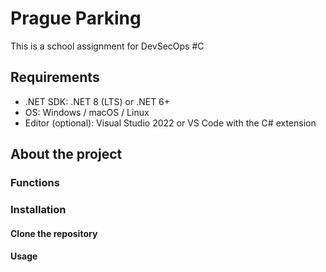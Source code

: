 # Prague Parking
This is a school assignment for DevSecOps #C 

## Requirements
- .NET SDK: .NET 8 (LTS) or .NET 6+
- OS: Windows / macOS / Linux
- Editor (optional): Visual Studio 2022 or VS Code with the C# extension

## About the project

### Functions

### Installation
#### Clone the repository

#### Usage
